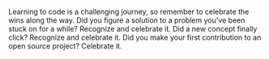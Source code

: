 Learning to code is a challenging journey, so remember to celebrate the wins along the way. Did you figure a solution to a problem you've been stuck on for a while? Recognize and celebrate it. Did a new concept finally click? Recognize and celebrate it. Did you make your first contribution to an open source project? Celebrate it. 